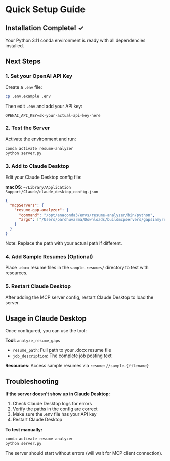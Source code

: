 # Quick Setup Guide

## Installation Complete! ✓

Your Python 3.11 conda environment is ready with all dependencies installed.

## Next Steps

### 1. Set your OpenAI API Key

Create a `.env` file:
```bash
cp .env.example .env
```

Then edit `.env` and add your API key:
```
OPENAI_API_KEY=sk-your-actual-api-key-here
```

### 2. Test the Server

Activate the environment and run:
```bash
conda activate resume-analyzer
python server.py
```

### 3. Add to Claude Desktop

Edit your Claude Desktop config file:

**macOS**: `~/Library/Application Support/Claude/claude_desktop_config.json`

```json
{
  "mcpServers": {
    "resume-gap-analyzer": {
      "command": "/opt/anaconda3/envs/resume-analyzer/bin/python",
      "args": ["/Users/pardhuvarma/Downloads/buildmcpservers/gapsinmyresume/server.py"]
    }
  }
}
```

Note: Replace the path with your actual path if different.

### 4. Add Sample Resumes (Optional)

Place `.docx` resume files in the `sample-resumes/` directory to test with resources.

### 5. Restart Claude Desktop

After adding the MCP server config, restart Claude Desktop to load the server.

## Usage in Claude Desktop

Once configured, you can use the tool:

**Tool**: `analyze_resume_gaps`
- `resume_path`: Full path to your .docx resume file
- `job_description`: The complete job posting text

**Resources**: Access sample resumes via `resume://sample-{filename}`

## Troubleshooting

**If the server doesn't show up in Claude Desktop:**
1. Check Claude Desktop logs for errors
2. Verify the paths in the config are correct
3. Make sure the .env file has your API key
4. Restart Claude Desktop

**To test manually:**
```bash
conda activate resume-analyzer
python server.py
```

The server should start without errors (will wait for MCP client connection).
